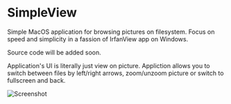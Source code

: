 # SimpleView
Simple MacOS application for browsing pictures on filesystem. Focus on speed and simplicity in a fassion of IrfanView app on Windows.

Source code will be added soon.

Application's UI is literally just view on picture. Appliction allows you to switch between files by left/right arrows, zoom/unzoom picture or switch to fullscreen and back.

![Screenshot][Screenshot]

[Screenshot]: docs/Screenshot.png